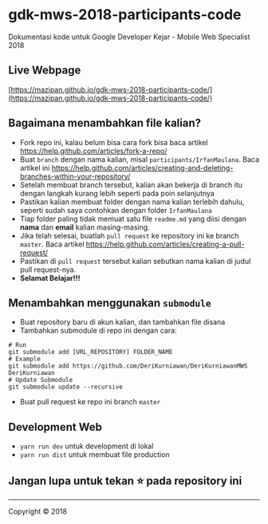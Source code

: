 # gdk-mws-2018-participants-code

Dokumentasi kode untuk Google Developer Kejar - Mobile Web Specialist 2018

## Live Webpage

[https://mazipan.github.io/gdk-mws-2018-participants-code/](https://mazipan.github.io/gdk-mws-2018-participants-code/)

## Bagaimana menambahkan file kalian?

+ Fork repo ini, kalau belum bisa cara fork bisa baca artikel https://help.github.com/articles/fork-a-repo/
+ Buat `branch` dengan nama kalian, misal `participants/IrfanMaulana`. Baca artikel ini https://help.github.com/articles/creating-and-deleting-branches-within-your-repository/
+ Setelah membuat branch tersebut, kalian akan bekerja di branch itu dengan langkah kurang lebih seperti pada poin selanjutnya
+ Pastikan kalian membuat folder dengan nama kalian terlebih dahulu, seperti sudah saya contohkan dengan folder `IrfanMaulana`
+ Tiap folder paling tidak memuat satu file `readme.md` yang diisi dengan **nama** dan **email** kalian masing-masing.
+ Jika telah selesai, buatlah `pull request` ke repository ini ke branch `master`. Baca artikel https://help.github.com/articles/creating-a-pull-request/ 
+ Pastikan di `pull request` tersebut kalian sebutkan nama kalian di judul pull request-nya.
+ **Selamat Belajar!!!**

## Menambahkan menggunakan `submodule`

+ Buat repository baru di akun kalian, dan tambahkan file disana
+ Tambahkan submodule di repo ini dengan cara:

```shell
# Run
git submodule add [URL_REPOSITORY] FOLDER_NAME
# Example
git submodule add https://github.com/DeriKurniawan/DeriKurniawanMWS DeriKurniawan
# Update Submodule
git submodule update --recursive
```

+ Buat pull request ke repo ini branch `master`

## Development Web 

+ `yarn run dev` untuk development di lokal
+ `yarn run dist` untuk membuat file production

## Jangan lupa untuk tekan ⭐ pada repository ini


--------

Copyright © 2018

